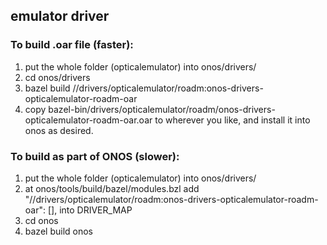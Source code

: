 ## emulator driver

### To build .oar file (faster):

1. put the whole folder (opticalemulator) into onos/drivers/
2. cd onos/drivers
3. bazel build //drivers/opticalemulator/roadm:onos-drivers-opticalemulator-roadm-oar
4. copy bazel-bin/drivers/opticalemulator/roadm/onos-drivers-opticalemulator-roadm-oar.oar
   to wherever you like, and install it into onos as desired.

### To build as part of ONOS (slower):

1. put the whole folder (opticalemulator) into onos/drivers/
2. at onos/tools/build/bazel/modules.bzl
        add     "//drivers/opticalemulator/roadm:onos-drivers-opticalemulator-roadm-oar": [],
        into    DRIVER_MAP
3. cd onos
4. bazel build onos

